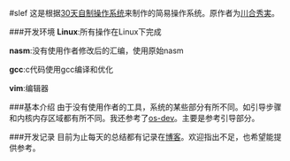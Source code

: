 #slef
这是根据[30天自制操作系统](http://hrb.osask.jp/)来制作的简易操作系统。原作者为[川合秀実](http://osask.net/d/kawai.html)。

###开发环境
**Linux**:所有操作在Linux下完成

**nasm**:没有使用作者修改后的汇编，使用原始nasm

**gcc**:c代码使用gcc编译和优化

**vim**:编辑器


###基本介绍
由于没有使用作者的工具，系统的某些部分有所不同。如引导步骤和内核内存区域都有所不同。我还参考了[os-dev](http://www.cs.bham.ac.uk/~exr/lectures/opsys/10_11/lectures/os-dev.pdf)。主要是参考引导部分。

###开发记录
目前为止每天的总结都有记录在[博客](http://blog.slinuxer.com)。欢迎指出不足，也希望能提供参考。

